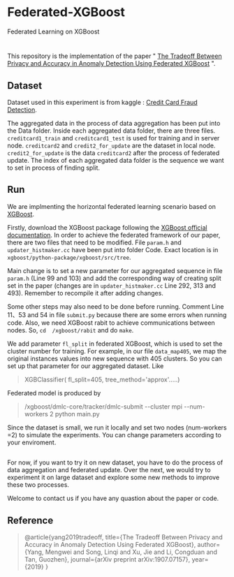 # Federated-XGBoost
Federated Learning on XGBoost
# 
This repository is the implementation of the paper " [The Tradeoff Between Privacy and Accuracy in Anomaly Detection Using Federated XGBoost](https://arxiv.org/abs/1907.07157) ".

## Dataset

Dataset used in this experiment is from kaggle : [Credit Card Fraud Detection](https://www.kaggle.com/mlg-ulb/creditcardfraud).

The aggregated data in the process of data aggregation has been put into the Data folder. Inside each aggregated data folder, there are three files.   `creditcard1_train` and `creditcard1_test` is used for training and in server node. `creditcard2` and  `credit2_for_update` are the dataset in local node.
 `credit2_for_update` is the data `creditcard2` after the process of federated update. The index of each aggregated data folder is the sequence we want to set in process of  finding split.

## Run

We are implmenting the horizontal federated learning scenario based on [XGBoost](https://github.com/dmlc/xgboost). 

Firstly, download the XGBoost package following the [XGBoost official documentation](https://xgboost.readthedocs.io/en/latest/).  In order to achieve the federated framework of our paper, there are two files that need to be modified. File `param.h` and `updater_histmaker.cc` have been put into folder Code. Exact location is in `xgboost/python-package/xgboost/src/tree`.

Main change is to set a new parameter for our aggregated sequence in file `param.h` (Line 99 and 103) and add the corresponding way of creating split set in the paper (changes are in `updater_histmaker.cc` Line 292, 313 and 493). Remember to recompile it after adding changes.

Some other steps may also need to be done before running.  Comment Line 11、53 and 54 in file `submit.py` because there are some errors when running code. Also, we need XGBoost rabit to achieve communications between nodes. So, `cd  /xgboost/rabit` and do `make`.

We add parameter `fl_split` in federated XGBoost, which is used to set the cluster number for training. For example, in our file `data_map405`, we map the original instances values into new sequence with 405 clusters. So you can set up that parameter for our aggregated dataset. Like 

> XGBClassifier( fl_split=405, tree_method='approx'.....)

Federated model is produced by 
> /xgboost/dmlc-core/tracker/dmlc-submit --cluster mpi --num-workers 2 python main.py

Since the dataset is small, we run it locally and set  two nodes (num-workers =2) to simulate the experiments. You can change  parameters according to your enviroment.
## 
For now, if you want to try it on new dataset, you have to do the process of data aggregation and federated update. Over the next, we would try to experiment it on large dataset and explore some new methods to improve these two processes.


Welcome to contact us if you have any quastion about the paper or code. 

## Reference

>@article{yang2019tradeoff,
  title={The Tradeoff Between Privacy and Accuracy in Anomaly Detection Using Federated XGBoost},
  author={Yang, Mengwei and Song, Linqi and Xu, Jie and Li, Congduan and Tan, Guozhen},
  journal={arXiv preprint arXiv:1907.07157},
  year={2019}
}
